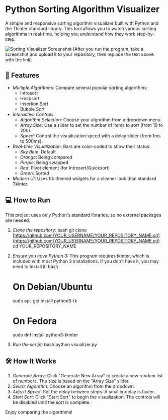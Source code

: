 # Python Sorting Algorithm Visualizer

A simple and responsive sorting algorithm visualizer built with Python and the Tkinter standard library. This tool allows you to watch various sorting algorithms in real-time, helping you understand how they work step-by-step.

![Sorting Visualizer Screenshot](<INSERT_SCREENSHOT_URL_HERE>)
(After you run the program, take a screenshot and upload it to your repository, then replace the text above with the link)

## 🚀 Features

* *Multiple Algorithms*: Compare several popular sorting algorithms:
    * Introsort
    * Heapsort
    * Insertion Sort
    * Bubble Sort
* *Interactive Controls*:
    * *Algorithm Selection*: Choose your algorithm from a dropdown menu.
    * *Array Size*: Use a slider to set the number of items to sort (from 10 to 200).
    * *Speed*: Control the visualization speed with a delay slider (from 1ms to 500ms).
* *Real-time Visualization*: Bars are color-coded to show their status:
    * *Sky Blue*: Default
    * *Orange*: Being compared
    * *Purple*: Being swapped
    * *Red*: Pivot element (for Introsort/Quicksort)
    * *Green*: Sorted
* *Modern UI*: Uses ttk themed widgets for a cleaner look than standard Tkinter.

## 💻 How to Run

This project uses only Python's standard libraries, so no external packages are needed.

1.  *Clone the repository:*
    bash
    git clone [https://github.com/YOUR_USERNAME/YOUR_REPOSITORY_NAME.git](https://github.com/YOUR_USERNAME/YOUR_REPOSITORY_NAME.git)
    cd YOUR_REPOSITORY_NAME
    

2.  *Ensure you have Python 3:*
    This program requires tkinter, which is included with most Python 3 installations. If you don't have it, you may need to install it:
    bash
    # On Debian/Ubuntu
    sudo apt-get install python3-tk
    
    # On Fedora
    sudo dnf install python3-tkinter
    

3.  *Run the script:*
    bash
    python visualizer.py
    

## 🛠 How It Works

1.  *Generate Array*: Click "Generate New Array" to create a new random list of numbers. The size is based on the "Array Size" slider.
2.  *Select Algorithm*: Choose an algorithm from the dropdown.
3.  *Adjust Speed*: Set the delay between steps. A smaller delay is faster.
4.  *Start Sort*: Click "Start Sort" to begin the visualization. The controls will be disabled until the sort is complete.

Enjoy comparing the algorithms!
